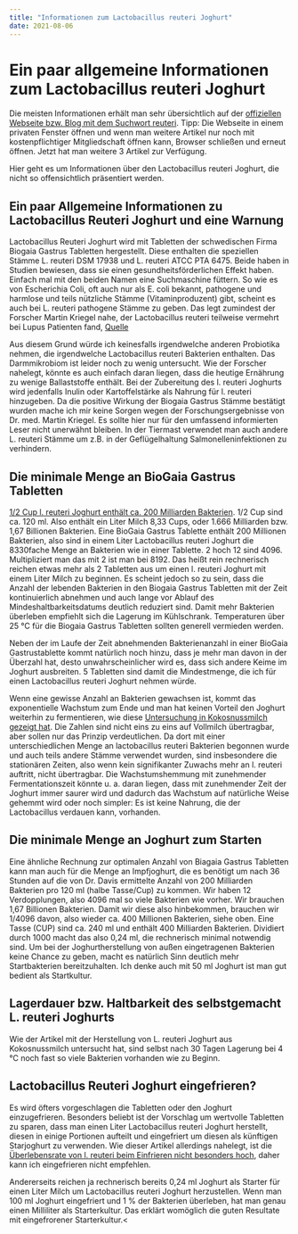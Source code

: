 ```yaml
---
title: "Informationen zum Lactobacillus reuteri Joghurt"
date: 2021-08-06
---
```

# Ein paar allgemeine Informationen zum Lactobacillus reuteri Joghurt

Die meisten Informationen erhält man sehr übersichtlich auf der [offiziellen Webseite bzw. Blog mit dem Suchwort reuteri](https://www.wheatbellyblog.com/?s=reuteri). Tipp: Die Webseite in einem privaten Fenster öffnen und wenn man weitere Artikel nur noch mit kostenpflichtiger Mitgliedschaft öffnen kann, Browser schließen und erneut öffnen. Jetzt hat man weitere 3 Artikel zur Verfügung.

Hier geht es um Informationen über den Lactobacillus reuteri Joghurt, die nicht so offensichtlich präsentiert werden.

## Ein paar Allgemeine Informationen zu Lactobacillus Reuteri Joghurt und eine Warnung

Lactobacillus Reuteri Joghurt wird mit Tabletten der schwedischen Firma Biogaia Gastrus Tabletten hergestellt. Diese enthalten die speziellen Stämme L. reuteri DSM 17938 und L. reuteri ATCC PTA 6475. Beide haben in Studien bewiesen, dass sie einen gesundheitsförderlichen Effekt haben. Einfach mal mit den beiden Namen eine Suchmaschine füttern. So wie es von Escherichia Coli, oft auch nur als E. coli bekannt, pathogene und harmlose und teils nützliche Stämme (Vitaminproduzent) gibt, scheint es auch bei L. reuteri pathogene Stämme zu geben. Das legt zumindest der Forscher Martin Kriegel nahe, der Lactobacillus reuteri teilweise vermehrt bei Lupus Patienten fand, [Quelle]( https://dgrh.de/Start/Wissenschaft/Stipendien---Preise/Rudolf-Schoen-Preis/Gewinner-2019.html)

Aus diesem Grund würde ich keinesfalls irgendwelche anderen Probiotika nehmen, die irgendwelche Lactobacillus reuteri Bakterien enthalten. Das Darmmikrobiom ist leider noch zu wenig untersucht. Wie der Forscher nahelegt, könnte es auch einfach daran liegen, dass die heutige Ernährung zu wenige Ballaststoffe enthält. Bei der Zubereitung des l. reuteri Joghurts wird jedenfalls Inulin oder Kartoffelstärke als Nahrung für l. reuteri hinzugeben. Da die positive Wirkung der Biogaia Gastrus Stämme bestätigt wurden mache ich mir keine Sorgen wegen der Forschungsergebnisse von Dr. med. Martin Kriegel. Es sollte hier nur für den umfassend informierten Leser nicht unerwähnt bleiben. In der Tiermast verwendet man auch andere L. reuteri Stämme um z.B. in der Geflügelhaltung Salmonelleninfektionen zu verhindern. 

## Die minimale Menge an BioGaia Gastrus Tabletten 
[1/2 Cup l. reuteri Joghurt enthält ca. 200 Milliarden Bakterien]( https://www.wheatbellyblog.com/2020/09/l-reuteri-bacterial-numbers/). 1/2 Cup sind ca. 120 ml. Also enthält ein Liter Milch 8,33 Cups, oder 1.666 Milliarden bzw. 1,67 Billionen Bakterien. Eine BioGaia Gastrus Tablette enthält 200 Millionen Bakterien, also sind in einem Liter Lactobacillus reuteri Joghurt die 8330fache Menge an Bakterien wie in einer Tablette. 2 hoch 12 sind 4096. Multipliziert man das mit 2 ist man bei 8192. Das heißt rein rechnerisch reichen etwas mehr als 2 Tabletten aus um einen l. reuteri Joghurt mit einem Liter Milch zu beginnen. Es scheint jedoch so zu sein, dass die Anzahl der lebenden Bakterien in den Biogaia Gastrus Tabletten mit der Zeit kontinuierlich abnehmen und auch lange vor Ablauf des Mindeshaltbarkeitsdatums deutlich reduziert sind. Damit mehr Bakterien überleben empfiehlt sich die Lagerung im Kühlschrank. Temperaturen über 25 °C für die Biogaia Gastrus Tabletten sollten generell vermieden werden. 

Neben der im Laufe der Zeit abnehmenden Bakterienanzahl in einer BioGaia Gastrustablette kommt natürlich noch hinzu, dass je mehr man davon in der Überzahl hat, desto unwahrscheinlicher wird es, dass sich andere Keime im Joghurt ausbreiten. 5 Tabletten sind damit die Mindestmenge, die ich für einen Lactobacillus reuteri Joghurt nehmen würde.

Wenn eine gewisse Anzahl an Bakterien gewachsen ist, kommt das exponentielle Wachstum zum Ende und man hat keinen Vorteil den Joghurt weiterhin zu fermentieren, wie diese [Untersuchung in Kokosnussmilch gezeigt hat](https://www.ncbi.nlm.nih.gov/pmc/articles/PMC6400744/). Die Zahlen sind nicht eins zu eins auf Vollmilch übertragbar, aber sollen nur das Prinzip verdeutlichen. Da dort mit einer unterschiedlichen Menge an lactobacillus reuteri Bakterien begonnen wurde und auch teils andere Stämme verwendet wurden, sind insbesondere die stationären Zeiten, also wenn kein signifikanter Zuwachs mehr an l. reuteri auftritt, nicht übertragbar.
Die Wachstumshemmung mit zunehmender Fermentationszeit könnte u. a. daran liegen, dass mit zunehmender Zeit der Joghurt immer saurer wird und dadurch das Wachstum auf natürliche Weise gehemmt wird oder noch simpler: Es ist keine Nahrung, die der Lactobacillus verdauen kann, vorhanden. 

## Die minimale Menge an Joghurt zum Starten

Eine ähnliche Rechnung zur optimalen Anzahl von Biagaia Gastrus Tabletten kann man auch für die Menge an Impfjoghurt, die es benötigt um nach 36 Stunden auf die von Dr. Davis ermittelte Anzahl von 200 Milliarden Bakterien pro 120 ml (halbe Tasse/Cup) zu kommen. Wir haben 12 Verdopplungen, also 4096 mal so viele Bakterien wie vorher. Wir brauchen 1,67 Billionen Bakterien. Damit wir diese also hinbekommen, brauchen wir 1/4096 davon, also wieder ca. 400 Millionen Bakterien, siehe oben. Eine Tasse (CUP) sind ca. 240 ml und enthält 400 Milliarden Bakterien. Dividiert durch 1000 macht das also 0,24 ml, die rechnerisch minimal notwendig sind. Um bei der Joghurtherstellung von außen eingetragenen Bakterien keine Chance zu geben, macht es natürlich Sinn deutlich mehr Startbakterien bereitzuhalten. Ich denke auch mit 50 ml Joghurt ist man gut bedient als Startkultur.

## Lagerdauer bzw. Haltbarkeit des selbstgemacht L. reuteri Joghurts
Wie der Artikel mit der Herstellung von L. reuteri Joghurt aus Kokosnussmilch untersucht hat, sind selbst nach 30 Tagen Lagerung bei 4 °C noch fast so viele Bakterien vorhanden wie zu Beginn. 

## Lactobacillus Reuteri Joghurt eingefrieren?
Es wird öfters vorgeschlagen die Tabletten oder den Joghurt einzugefrieren. Besonders beliebt ist der Vorschlag um wertvolle Tabletten zu sparen, dass man einen Liter Lactobacillus reuteri Joghurt herstellt, diesen in einige Portionen aufteilt und eingefriert um diesen als künftigen Starjoghurt zu verwenden. Wie dieser Artikel allerdings nahelegt, ist die [Überlebensrate von l. reuteri beim Einfrieren nicht besonders hoch]( https://pubmed.ncbi.nlm.nih.gov/17617480/), daher kann ich eingefrieren nicht empfehlen. 

Andererseits reichen ja rechnerisch bereits 0,24 ml Joghurt als Starter für einen Liter Milch um Lactobacillus reuteri Joghurt herzustellen. Wenn man 100 ml Joghurt eingefriert und 1 % der Bakterien überleben, hat man genau einen Milliliter als Starterkultur. Das erklärt womöglich die guten Resultate mit eingefrorener Starterkultur.<

